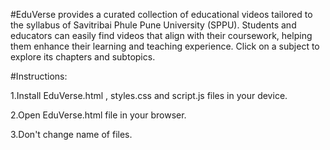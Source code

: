 #EduVerse provides a curated collection of educational videos tailored to the syllabus of Savitribai Phule Pune University (SPPU). Students and educators can easily find videos that align with their coursework, helping them enhance their learning and teaching experience. Click on a subject to explore its chapters and subtopics.

#Instructions:

1.Install EduVerse.html ,  styles.css and script.js files in your device.

2.Open EduVerse.html file in your browser.

3.Don't change name of files.
